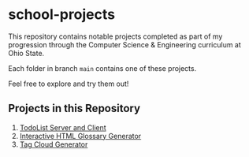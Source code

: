 # school-projects

This repository contains notable projects completed as part of my progression through the Computer Science & Engineering curriculum at Ohio State.

Each folder in branch `main` contains one of these projects.

Feel free to explore and try them out!

## Projects in this Repository
1. [TodoList Server and Client](https://github.com/austin-hendricks/school-projects/tree/main/ListServer)
2. [Interactive HTML Glossary Generator](https://github.com/austin-hendricks/school-projects/tree/main/Glossary)
3. [Tag Cloud Generator](https://github.com/austin-hendricks/school-projects/tree/main/TagCloudGenerator)
